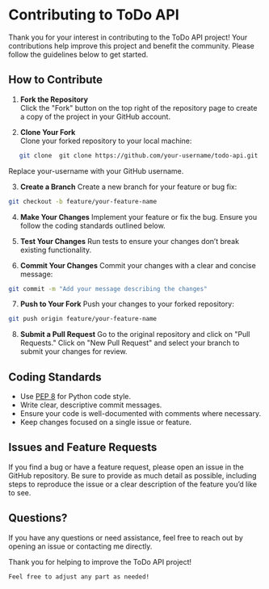 # Contributing to ToDo API

Thank you for your interest in contributing to the ToDo API project! Your contributions help improve this project and benefit the community. Please follow the guidelines below to get started.

## How to Contribute

1. **Fork the Repository**  
   Click the "Fork" button on the top right of the repository page to create a copy of the project in your GitHub account.

2. **Clone Your Fork**  
   Clone your forked repository to your local machine:

```bash
   git clone  git clone https://github.com/your-username/todo-api.git
```
Replace your-username with your GitHub username.

3. **Create a Branch**
Create a new branch for your feature or bug fix: 

``` bash 
git checkout -b feature/your-feature-name
```

4. **Make Your Changes**
Implement your feature or fix the bug. Ensure you follow the coding standards outlined below.

5. **Test Your Changes**
Run tests to ensure your changes don’t break existing functionality.

6. **Commit Your Changes**
Commit your changes with a clear and concise message:

```bash 
git commit -m "Add your message describing the changes"
```
7. **Push to Your Fork**
Push your changes to your forked repository:

```bash 
git push origin feature/your-feature-name
```
8. **Submit a Pull Request**
Go to the original repository and click on "Pull Requests." Click on "New Pull Request" and select your branch to submit your changes for review.

## Coding Standards

- Use [PEP 8](https://www.python.org/dev/peps/pep-0008/) for Python code style.
- Write clear, descriptive commit messages.
- Ensure your code is well-documented with comments where necessary.
- Keep changes focused on a single issue or feature.


## Issues and Feature Requests

If you find a bug or have a feature request, please open an issue in the GitHub repository. Be sure to provide as much detail as possible, including steps to reproduce the issue or a clear description of the feature you’d like to see.

## Questions?

If you have any questions or need assistance, feel free to reach out by opening an issue or contacting me directly.

Thank you for helping to improve the ToDo API project!

```bash 
Feel free to adjust any part as needed!
```